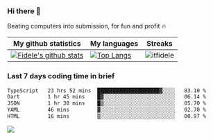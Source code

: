 ### Hi there 👋
<p>Beating computers into submission, for fun and profit 🔥</p>

|My github statistics|My languages|Streaks|
|-|-|-|
|[![Fidele's github stats](https://github-readme-stats.vercel.app/api?username=itfidele&count_private=true&show_icons=true&theme=dark&hide_title=true)](https://github.com/itfidele)|[![Top Langs](https://github-readme-stats.vercel.app/api/top-langs/?username=itfidele&show_icons=true&langs_count=8&theme=dark&layout=compact&hide_title=true)](https://github.com/itfidele)|![itfidele](https://github-readme-streak-stats.herokuapp.com/?user=itfidele&theme=dark)

### Last 7 days coding time in brief
<!--START_SECTION:waka-->

```txt
TypeScript   23 hrs 52 mins  ████████████████████▓░░░░   83.10 %
Dart         1 hr 45 mins    █▓░░░░░░░░░░░░░░░░░░░░░░░   06.14 %
JSON         1 hr 38 mins    █▒░░░░░░░░░░░░░░░░░░░░░░░   05.70 %
YAML         46 mins         ▓░░░░░░░░░░░░░░░░░░░░░░░░   02.70 %
HTML         16 mins         ▒░░░░░░░░░░░░░░░░░░░░░░░░   00.97 %
```

<!--END_SECTION:waka-->

![](https://komarev.com/ghpvc/?username=itfidele)
